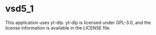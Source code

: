 # vsd5_1

This application uses yt-dlp. yt-dlp is licensed under GPL-3.0, and the license information is available in the LICENSE file.

